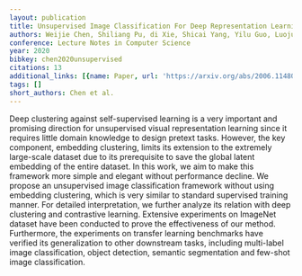 ```yaml
---
layout: publication
title: Unsupervised Image Classification For Deep Representation Learning
authors: Weijie Chen, Shiliang Pu, di Xie, Shicai Yang, Yilu Guo, Luojun Lin
conference: Lecture Notes in Computer Science
year: 2020
bibkey: chen2020unsupervised
citations: 13
additional_links: [{name: Paper, url: 'https://arxiv.org/abs/2006.11480'}]
tags: []
short_authors: Chen et al.
---
```

Deep clustering against self-supervised learning is a very important and
promising direction for unsupervised visual representation learning since it
requires little domain knowledge to design pretext tasks. However, the key
component, embedding clustering, limits its extension to the extremely
large-scale dataset due to its prerequisite to save the global latent embedding
of the entire dataset. In this work, we aim to make this framework more simple
and elegant without performance decline. We propose an unsupervised image
classification framework without using embedding clustering, which is very
similar to standard supervised training manner. For detailed interpretation, we
further analyze its relation with deep clustering and contrastive learning.
Extensive experiments on ImageNet dataset have been conducted to prove the
effectiveness of our method. Furthermore, the experiments on transfer learning
benchmarks have verified its generalization to other downstream tasks,
including multi-label image classification, object detection, semantic
segmentation and few-shot image classification.